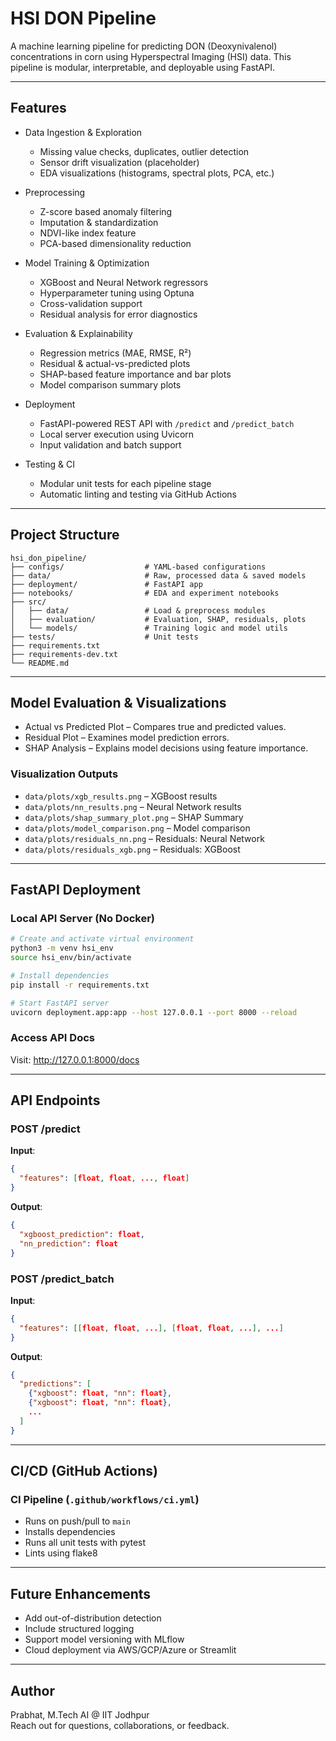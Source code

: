 # HSI DON Pipeline

A  machine learning pipeline for predicting DON (Deoxynivalenol) concentrations in corn using Hyperspectral Imaging (HSI) data. This pipeline is modular, interpretable, and deployable using FastAPI.

---

## Features

- Data Ingestion & Exploration
  - Missing value checks, duplicates, outlier detection
  - Sensor drift visualization (placeholder)
  - EDA visualizations (histograms, spectral plots, PCA, etc.)

- Preprocessing
  - Z-score based anomaly filtering
  - Imputation & standardization
  - NDVI-like index feature
  - PCA-based dimensionality reduction

- Model Training & Optimization
  - XGBoost and Neural Network regressors
  - Hyperparameter tuning using Optuna
  - Cross-validation support
  - Residual analysis for error diagnostics

- Evaluation & Explainability
  - Regression metrics (MAE, RMSE, R²)
  - Residual & actual-vs-predicted plots
  - SHAP-based feature importance and bar plots
  - Model comparison summary plots

- Deployment
  - FastAPI-powered REST API with `/predict` and `/predict_batch`
  - Local server execution using Uvicorn
  - Input validation and batch support

- Testing & CI
  - Modular unit tests for each pipeline stage
  - Automatic linting and testing via GitHub Actions

---

## Project Structure

```
hsi_don_pipeline/
├── configs/                  # YAML-based configurations
├── data/                     # Raw, processed data & saved models
├── deployment/               # FastAPI app
├── notebooks/                # EDA and experiment notebooks
├── src/
│   ├── data/                 # Load & preprocess modules
│   ├── evaluation/           # Evaluation, SHAP, residuals, plots
│   └── models/               # Training logic and model utils
├── tests/                    # Unit tests
├── requirements.txt
├── requirements-dev.txt
└── README.md
```

---

## Model Evaluation & Visualizations

- Actual vs Predicted Plot – Compares true and predicted values.
- Residual Plot – Examines model prediction errors.
- SHAP Analysis – Explains model decisions using feature importance.

### Visualization Outputs

- `data/plots/xgb_results.png` – XGBoost results
- `data/plots/nn_results.png` – Neural Network results
- `data/plots/shap_summary_plot.png` – SHAP Summary
- `data/plots/model_comparison.png` – Model comparison
- `data/plots/residuals_nn.png` – Residuals: Neural Network
- `data/plots/residuals_xgb.png` – Residuals: XGBoost

---

## FastAPI Deployment

### Local API Server (No Docker)

```bash
# Create and activate virtual environment
python3 -m venv hsi_env
source hsi_env/bin/activate

# Install dependencies
pip install -r requirements.txt

# Start FastAPI server
uvicorn deployment.app:app --host 127.0.0.1 --port 8000 --reload
```

### Access API Docs
Visit: http://127.0.0.1:8000/docs

---

## API Endpoints

### POST /predict
**Input**:
```json
{
  "features": [float, float, ..., float]
}
```

**Output**:
```json
{
  "xgboost_prediction": float,
  "nn_prediction": float
}
```

### POST /predict_batch
**Input**:
```json
{
  "features": [[float, float, ...], [float, float, ...], ...]
}
```

**Output**:
```json
{
  "predictions": [
    {"xgboost": float, "nn": float},
    {"xgboost": float, "nn": float},
    ...
  ]
}
```

---

## CI/CD (GitHub Actions)

### CI Pipeline (`.github/workflows/ci.yml`)
- Runs on push/pull to `main`
- Installs dependencies
- Runs all unit tests with pytest
- Lints using flake8

---

## Future Enhancements

- Add out-of-distribution detection
- Include structured logging
- Support model versioning with MLflow
- Cloud deployment via AWS/GCP/Azure or Streamlit

---

## Author

Prabhat, M.Tech AI @ IIT Jodhpur  
Reach out for questions, collaborations, or feedback.

